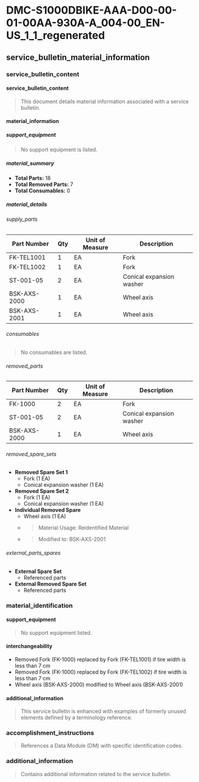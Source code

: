 # DMC-S1000DBIKE-AAA-D00-00-01-00AA-930A-A_004-00_EN-US_1_1_regenerated

## service_bulletin_material_information

### service_bulletin_content

#### service_bulletin_content

> This document details material information associated with a service bulletin.

#### material_information

##### support_equipment

> No support equipment is listed.

##### material_summary

*   **Total Parts:** 18
*   **Total Removed Parts:** 7
*   **Total Consumables:** 0

##### material_details

###### supply_parts

| Part Number | Qty | Unit of Measure | Description |
|---|---|---|---|
| FK-TEL1001 | 1 | EA | Fork |
| FK-TEL1002 | 1 | EA | Fork |
| ST-001-05 | 2 | EA | Conical expansion washer |
| BSK-AXS-2000 | 1 | EA | Wheel axis |
| BSK-AXS-2001 | 1 | EA | Wheel axis |

###### consumables

> No consumables are listed.

###### removed_parts

| Part Number | Qty | Unit of Measure | Description |
|---|---|---|---|
| FK-1000 | 2 | EA | Fork |
| ST-001-05 | 2 | EA | Conical expansion washer |
| BSK-AXS-2000 | 1 | EA | Wheel axis |

###### removed_spare_sets

*   **Removed Spare Set 1**
    *   Fork (1 EA)
    *   Conical expansion washer (1 EA)
*   **Removed Spare Set 2**
    *   Fork (1 EA)
    *   Conical expansion washer (1 EA)
*   **Individual Removed Spare**
    *   Wheel axis (1 EA)
    *   > Material Usage: Reidentified Material
    *   > Modified to: BSK-AXS-2001

###### external_parts_spares

*   **External Spare Set**
    *   Referenced parts
*   **External Removed Spare Set**
    *   Referenced parts

### material_identification

#### support_equipment

> No support equipment listed.

#### interchangeability

*   Removed Fork (FK-1000) replaced by Fork (FK-TEL1001) if tire width is less than 7 cm
*   Removed Fork (FK-1000) replaced by Fork (FK-TEL1002) if tire width is less than 7 cm
*   Wheel axis (BSK-AXS-2000) modified to Wheel axis (BSK-AXS-2001)

#### additional_information

> This service bulletin is enhanced with examples of formerly unused elements defined by a terminology reference.

### accomplishment_instructions

> References a Data Module (DM) with specific identification codes.

### additional_information

> Contains additional information related to the service bulletin.